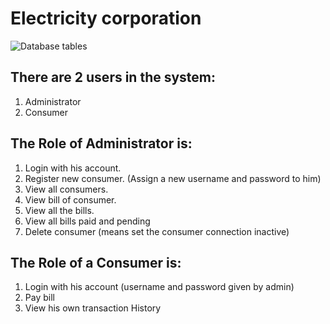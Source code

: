 # Electricity corporation

![Database tables](https://user-images.githubusercontent.com/112688918/221222215-15dbc974-135a-429c-a2de-72325b1c9785.png)


## There are 2 users in the system:
1. Administrator
2. Consumer

## The Role of Administrator is: 

1. Login with his account.
2. Register new consumer. (Assign a new username and password to him)
3. View all consumers.
4. View bill of consumer.
5. View all the bills.
6. View all bills paid and pending
7. Delete consumer (means set the consumer connection inactive)

## The Role of a Consumer is: 
1. Login with his account (username and password given by admin)
2. Pay bill
3. View his own transaction History
